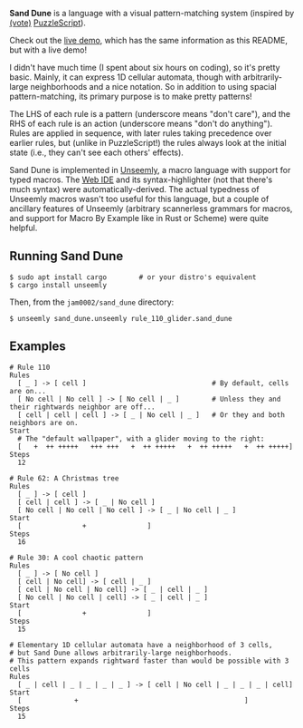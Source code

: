 **Sand Dune** is a language with a visual pattern-matching system (inspired by [(vote)](https://github.com/langjam/jam0002/pull/15)
[PuzzleScript](https://www.puzzlescript.net/Documentation/rules101.html)).

Check out the [live demo](https://paulstansifer.github.io/sand_dune/ide.html),
which has the same information as this README, but with a live demo!

I didn't have much time (I spent about six hours on coding), so it's pretty basic.
Mainly, it can express 1D cellular automata, though with arbitrarily-large
neighborhoods and a nice notation. So in addition to using spacial pattern-matching,
its primary purpose is to make pretty patterns!

The LHS of each rule is a pattern (underscore means "don't care"),
and the RHS of each rule is an action (underscore means "don't do anything").
Rules are applied in sequence, with later rules taking precedence over earlier
rules, but (unlike in PuzzleScript!) the rules always look at the initial state
(i.e., they can't see each others' effects).

Sand Dune is implemented in [Unseemly](https://github.com/paulstansifer/unseemly/), a macro language
with support for typed macros. The [Web IDE](https://paulstansifer.github.io/sand_dune/ide.html) and
its syntax-highlighter (not that there's much syntax) were automatically-derived.
The actual typedness of Unseemly macros wasn't too useful for this language, but a
couple of ancillary features of Unseemly (arbitrary scannerless grammars for macros,
and support for Macro By Example like in Rust or Scheme) were quite helpful.

## Running Sand Dune

```
$ sudo apt install cargo        # or your distro's equivalent
$ cargo install unseemly
```

Then, from the `jam0002/sand_dune` directory:
```
$ unseemly sand_dune.unseemly rule_110_glider.sand_dune
```

## Examples

```
# Rule 110
Rules
  [ _ ] -> [ cell ]                               # By default, cells are on...
  [ No cell | No cell ] -> [ No cell | _ ]        # Unless they and their rightwards neighbor are off...
  [ cell | cell | cell ] -> [ _ | No cell | _ ]   # Or they and both neighbors are on.
Start
  # The "default wallpaper", with a glider moving to the right:
  [   +  ++ +++++   +++ +++   +  ++ +++++   +  ++ +++++   +  ++ +++++]
Steps
  12
```

```
# Rule 62: A Christmas tree
Rules
  [ _ ] -> [ cell ]
  [ cell | cell ] -> [ _ | No cell ]
  [ No cell | No cell | No cell ] -> [ _ | No cell | _ ]
Start
  [               +               ]
Steps
  16
```

```
# Rule 30: A cool chaotic pattern
Rules
  [ _ ] -> [ No cell ]
  [ cell | No cell] -> [ cell | _ ]
  [ cell | No cell | No cell] -> [ _ | cell | _ ]
  [ No cell | No cell | cell] -> [ _ | cell | _ ]
Start
  [               +               ]
Steps
  15
```

```
# Elementary 1D cellular automata have a neighborhood of 3 cells,
# but Sand Dune allows arbitrarily-large neighborhoods.
# This pattern expands rightward faster than would be possible with 3 cells
Rules
  [ _ | cell | _ | _ | _ | _ ] -> [ cell | No cell | _ | _ | _ | cell]
Start
  [             +                                         ]
Steps
  15
```
